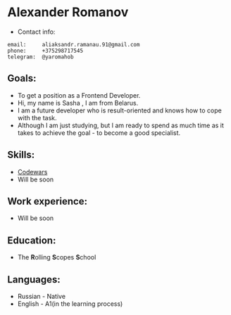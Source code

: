 # Alexander Romanov

* Contact info:

```
email:     aliaksandr.ramanau.91@gmail.com
phone:     +375298717545
telegram:  @yaromahob
 ```
 
## Goals: 

* To get a position as a Frontend Developer.
* Hi, my name is Sasha , I am from Belarus.
* I am a future developer who is result-oriented and knows how to cope with the task.
* Although I am just studying, but I am ready to spend as much time as it takes to achieve the goal - to become a good specialist.


## Skills:
* [Codewars](https://www.codewars.com/users/yaromahob)
* Will be soon

## Work experience:
* Will be soon

## Education:
* The **R**olling **S**copes **S**chool

## Languages:
* Russian - Native
* English - A1(in the learning process)
